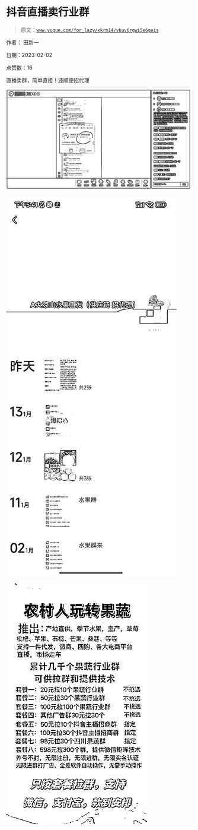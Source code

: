 # 抖音直播卖行业群

> 原文：[`www.yuque.com/for_lazy/xkrm14/vkuv6rgwi5e6geis`](https://www.yuque.com/for_lazy/xkrm14/vkuv6rgwi5e6geis)



作者： 田新一 

日期：2023-02-02 

点赞数：16 

直播卖群，简单直接！还顺便招代理 

![](img/996d88a377df32e5f3832a4cd34ed01e.png) 

![](img/9873a0b44c0f87a6f6af5591eacfd008.png) 

![](img/82b231b923f4f0c939a58fd1bc95dd42.png) 


